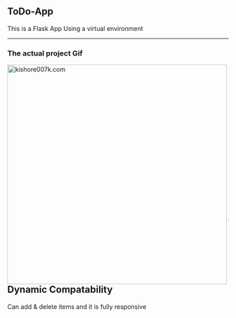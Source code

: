 ## ToDo-App

<p>This is a Flask App Using a virtual environment</p>

---

### The actual project Gif

<img align="left" alt="kishore007k.com" width="500px" src="https://user-images.githubusercontent.com/34863222/89165210-d8a8b580-d595-11ea-8aaa-7d3cb3bf2769.gif" />

<br>
<br>
<br>
<br>
<br>
<br>
<br>
<br>
<br>
<br>
<br>
<br>
<br>
<br>
<br>
<br>
<br>
<br>
<br>
<br>

---

## Dynamic Compatability

<p>Can add & delete items and it is fully responsive</p>

